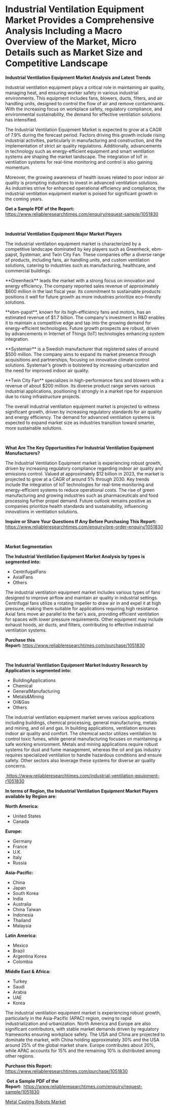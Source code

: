 <p><h1>Industrial Ventilation Equipment Market Provides a Comprehensive Analysis Including a Macro Overview of the Market, Micro Details such as Market Size and Competitive Landscape</h1></p><p><strong>Industrial Ventilation Equipment Market Analysis and Latest Trends</strong></p>
<p><p>Industrial ventilation equipment plays a critical role in maintaining air quality, managing heat, and ensuring worker safety in various industrial environments. This equipment includes fans, blowers, ducts, filters, and air handling units, designed to control the flow of air and remove contaminants. With the increasing focus on workplace safety, regulatory compliance, and environmental sustainability, the demand for effective ventilation solutions has intensified.</p><p>The Industrial Ventilation Equipment Market is expected to grow at a CAGR of 7.9% during the forecast period. Factors driving this growth include rising industrial activities, particularly in manufacturing and construction, and the implementation of strict air quality regulations. Additionally, advancements in technology such as energy-efficient equipment and smart ventilation systems are shaping the market landscape. The integration of IoT in ventilation systems for real-time monitoring and control is also gaining momentum. </p><p>Moreover, the growing awareness of health issues related to poor indoor air quality is prompting industries to invest in advanced ventilation solutions. As industries strive for enhanced operational efficiency and compliance, the industrial ventilation equipment market is poised for significant growth in the coming years.</p></p>
<p><strong>Get a Sample PDF of the Report:&nbsp;</strong> <a href="https://www.reliableresearchtimes.com/enquiry/request-sample/1051830?utm_campaign=2472&utm_medium=2&utm_source=Github&utm_content=ia&utm_term=16022025&utm_id=industrial-ventilation-equipment">https://www.reliableresearchtimes.com/enquiry/request-sample/1051830</a></p>
<p>&nbsp;</p>
<p><strong>Industrial Ventilation Equipment Major Market Players</strong></p>
<p><p>The industrial ventilation equipment market is characterized by a competitive landscape dominated by key players such as Greenheck, ebm-papst, Systemair, and Twin City Fan. These companies offer a diverse range of products, including fans, air handling units, and custom ventilation solutions, catering to industries such as manufacturing, healthcare, and commercial buildings.</p><p>**Greenheck** leads the market with a strong focus on innovation and energy efficiency. The company reported sales revenue of approximately $600 million in the last fiscal year. Its commitment to sustainable products positions it well for future growth as more industries prioritize eco-friendly solutions.</p><p>**ebm-papst**, known for its high-efficiency fans and motors, has an estimated revenue of $1.7 billion. The company's investment in R&D enables it to maintain a competitive edge and tap into the growing demand for energy-efficient technologies. Future growth prospects are robust, driven by advancements in Internet of Things (IoT) technologies enhancing system integration.</p><p>**Systemair** is a Swedish manufacturer that registered sales of around $500 million. The company aims to expand its market presence through acquisitions and partnerships, focusing on innovative climate control solutions. Systemair’s growth is bolstered by increasing urbanization and the need for improved indoor air quality.</p><p>**Twin City Fan** specializes in high-performance fans and blowers with a revenue of about $200 million. Its diverse product range serves various industrial applications, positioning it strongly in a market ripe for expansion due to rising infrastructure projects.</p><p>The overall industrial ventilation equipment market is projected to witness significant growth, driven by increasing regulatory standards for air quality and energy efficiency. The demand for advanced ventilation systems is expected to expand market size as industries transition toward smarter, more sustainable solutions.</p></p>
<p>&nbsp;</p>
<p><strong>What Are The Key Opportunities For Industrial Ventilation Equipment Manufacturers?</strong></p>
<p><p>The Industrial Ventilation Equipment market is experiencing robust growth, driven by increasing regulatory compliance regarding indoor air quality and emissions control. Valued at approximately $12 billion in 2023, the market is projected to grow at a CAGR of around 5% through 2030. Key trends include the integration of IoT technologies for real-time monitoring and energy-efficient systems to reduce operational costs. The rise of green manufacturing and growing industries such as pharmaceuticals and food processing further propel demand. Future outlook remains positive as companies prioritize health standards and sustainability, influencing innovations in ventilation solutions.</p></p>
<p><strong>Inquire or Share Your Questions If Any Before Purchasing This Report:</strong> <a href="https://www.reliableresearchtimes.com/enquiry/pre-order-enquiry/1051830?utm_campaign=2472&utm_medium=2&utm_source=Github&utm_content=ia&utm_term=16022025&utm_id=industrial-ventilation-equipment">https://www.reliableresearchtimes.com/enquiry/pre-order-enquiry/1051830</a></p>
<p>&nbsp;</p>
<p><strong>Market Segmentation</strong></p>
<p><strong>The Industrial Ventilation Equipment Market Analysis by types is segmented into:</strong></p>
<p><ul><li>CentrifugalFans</li><li>AxialFans</li><li>Others</li></ul></p>
<p><p>The industrial ventilation equipment market includes various types of fans designed to improve airflow and maintain air quality in industrial settings. Centrifugal fans utilize a rotating impeller to draw air in and expel it at high pressure, making them suitable for applications requiring high resistance. Axial fans move air parallel to the fan's axis, providing efficient ventilation for spaces with lower pressure requirements. Other equipment may include exhaust hoods, air ducts, and filters, contributing to effective industrial ventilation systems.</p></p>
<p><strong>Purchase this Report:&nbsp;</strong><a href="https://www.reliableresearchtimes.com/purchase/1051830?utm_campaign=2472&utm_medium=2&utm_source=Github&utm_content=ia&utm_term=16022025&utm_id=industrial-ventilation-equipment">https://www.reliableresearchtimes.com/purchase/1051830</a></p>
<p>&nbsp;</p>
<p><strong>The Industrial Ventilation Equipment Market Industry Research by Application is segmented into:</strong></p>
<p><ul><li>BuildingApplications</li><li>Chemical</li><li>GeneralManufacturing</li><li>Metals&Mining</li><li>Oil&Gas</li><li>Others</li></ul></p>
<p><p>The industrial ventilation equipment market serves various applications including buildings, chemical processing, general manufacturing, metals and mining, and oil and gas. In building applications, ventilation ensures indoor air quality and comfort. The chemical sector utilizes ventilation to control toxic fumes, while general manufacturing focuses on maintaining a safe working environment. Metals and mining applications require robust systems for dust and fume management, whereas the oil and gas industry requires specialized ventilation to handle hazardous conditions and ensure safety. Other sectors also leverage these systems for diverse air quality concerns.</p></p>
<p><a href="https://www.reliableresearchtimes.com/industrial-ventilation-equipment-r1051830?utm_campaign=2472&utm_medium=2&utm_source=Github&utm_content=ia&utm_term=16022025&utm_id=industrial-ventilation-equipment">&nbsp;https://www.reliableresearchtimes.com/industrial-ventilation-equipment-r1051830</a></p>
<p><strong>In terms of Region, the Industrial Ventilation Equipment Market Players available by Region are:</strong></p>
<p>
    <p> <strong> North America: </strong>
        <ul>
            <li>United States</li>
            <li>Canada</li>
        </ul>
        </p> 
    <p> <strong> Europe: </strong>
        <ul>
            <li>Germany</li>
            <li>France</li>
            <li>U.K.</li>
            <li>Italy</li>
            <li>Russia</li>
        </ul>
        </p> 
    <p> <strong> Asia-Pacific: </strong>
        <ul>
            <li>China</li>
            <li>Japan</li>
            <li>South Korea</li>
            <li>India</li>
            <li>Australia</li>
            <li>China Taiwan</li>
            <li>Indonesia</li>
            <li>Thailand</li>
            <li>Malaysia</li>
        </ul>
        </p> 
    <p> <strong> Latin America: </strong>
        <ul>
            <li>Mexico</li>
            <li>Brazil</li>
            <li>Argentina Korea</li>
            <li>Colombia</li>
        </ul>
        </p> 
    <p> <strong> Middle East & Africa: </strong>
        <ul>
            <li>Turkey</li>
            <li>Saudi</li>
            <li>Arabia</li>
            <li>UAE</li>
            <li>Korea</li>
        </ul>
    </p>
    </p>
<p><p>The industrial ventilation equipment market is experiencing robust growth, particularly in the Asia-Pacific (APAC) region, owing to rapid industrialization and urbanization. North America and Europe are also significant contributors, with stable market demands driven by regulatory frameworks ensuring workplace safety. The USA and China are projected to dominate the market, with China holding approximately 30% and the USA around 25% of the global market share. Europe contributes about 20%, while APAC accounts for 15% and the remaining 10% is distributed among other regions.</p></p>
<p><strong>Purchase this Report: </strong><a href="https://www.reliableresearchtimes.com/purchase/1051830?utm_campaign=2472&utm_medium=2&utm_source=Github&utm_content=ia&utm_term=16022025&utm_id=industrial-ventilation-equipment">https://www.reliableresearchtimes.com/purchase/1051830</a></p>
<p>&nbsp;<strong>Get a Sample PDF of the Report:&nbsp;&nbsp;</strong><a href="https://www.reliableresearchtimes.com/enquiry/request-sample/1051830?utm_campaign=2472&utm_medium=2&utm_source=Github&utm_content=ia&utm_term=16022025&utm_id=industrial-ventilation-equipment">https://www.reliableresearchtimes.com/enquiry/request-sample/1051830</a></p>
<p><strong></strong></p>
<p><p><a href="https://github.com/bholdsfofie/Market-Research-Report-List-1/blob/main/metal-casting-robots-market.md?utm_campaign=2472&utm_medium=2&utm_source=Github&utm_content=ia&utm_term=16022025&utm_id=industrial-ventilation-equipment">Metal Casting Robots Market</a></p></p>